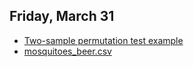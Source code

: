 ## Friday, March 31

* [Two-sample permutation test example](https://github.com/math445-LU/sp17_assets/blob/master/lec/05-htesting1/perm-test1.pdf)
* [mosquitoes_beer.csv](https://raw.githubusercontent.com/math445-LU/sp17_assets/master/data/mosquitoes_beer.csv)